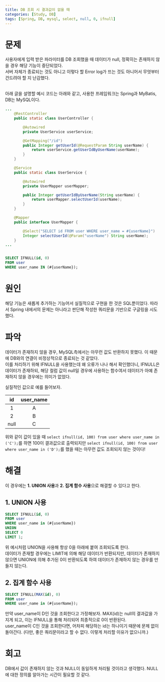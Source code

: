 ```yaml
---
title: DB 조회 시 결과값이 없을 때
categories: [Study, DB]
tags: [Spring, DB, mysql, select, null, 0, ifnull]
---
```


# 문제
사용자에게 입력 받은 파라미터를 DB 조회했을 때 데이터가 null, 정확히는 존재하지 않을 경우 해당 기능이 중단되었다.<br/>
서버 자체가 종료되는 것도 아니고 이렇다 할 Error log가 뜨는 것도 아니어서 무엇부터 건드려야 할 지 난감했다.<br/>
<br/>

아래 글을 설명할 예시 코드는 아래와 같고, 사용한 프레임워크는 Spring과 MyBatis, DB는 MySQL이다. <br/>

```java
...
    @RestController
    public static class UserController {

        @Autowired
        private UserService userService;

        @GetMapping("/id")
        public Integer getUserId(@RequestParam String userName) {
            return userService.getUserIdByUserName(userName);
        }
    }

    @Service
    public static class UserService {

        @Autowired
        private UserMapper userMapper;

        public Integer getUserIdByUserName(String userName) {
            return userMapper.selectUserId(userName);
        }
    }

    @Mapper
    public interface UserMapper {

        @Select("SELECT id FROM user WHERE user_name = #{userName}")
        Integer selectUserId(@Param("userName") String userName);
    }
...
```

```sql

SELECT IFNULL(id, 0)
FROM user
WHERE user_name IN (#{userName});

```

# 원인

해당 기능은 새롭게 추가하는 기능어서 실질적으로 구현을 한 것은 SQL뿐이었다. 따라서 Spring 내에서의 문제는 아니라고 판단해 작성한 쿼리문을 기반으로 구글링을 시도했다.

# 파악

데이터가 존재하지 않을 경우, MySQL측에서는 아무런 값도 반환하지 못했다. 이 때문에 DB와의 연결이 비정상적으로 종료되는 것 같았다.<br/>
이를 처리하기 위해 IFNULL을 사용했는데 왜 오류가 나나 해서 확인했더니, IFNULL은 데이터가 존재하되, 해당 컬럼 값이 null일 경우에 사용하는 함수여서 데이터가 아예 존재하지 않을 경우에는 의미가 없었다.<br/>

실질적인 값으로 예를 들어보자.<br/>

|  id   | user_name |
| :---: | :-------: |
|   1   |     A     |
|   2   |     B     |
| null  |     C     |

위와 같이 값이 있을 때 `select ifnull(id, 100) from user where user_name in ('C');`를 하면 100이 결과값으로 출력되지만 `select ifnull(id, 100) from user where user_name in ('D');`를 했을 때는 아무런 값도 조회되지 않는 것이다!

# 해결

이 경우에는 **1. UNION 사용**과 **2. 집계 함수 사용**으로 해결할 수 있다고 한다.<br/>

## 1. UNION 사용

```sql
SELECT IFNULL(id, 0)
FROM user
WHERE user_name in (#{userName})
UNION
SELECT 0
LIMIT 1;
```

위 예시처럼 UNION을 사용해 항상 0을 아래에 붙여 조회되도록 한다.<br/>
데이터가 존재할 경우에는 LIMIT에 의해 해당 데이터가 반환되지만, 데이터가 존재하지 않으면 UNION에 의해 추가된 0이 반환되도록 하여 데이터가 존재하지 않는 경우를 만들지 않는다.


## 2. 집계 함수 사용

```sql
SELECT IFNULL(MAX(id), 0)
FROM user
WHERE user_name in (#{userName});
```

만약 user_name이 D인 것을 조회한다고 가정해보자. MAX(id)는 null의 결과값을 가지게 되고, 이는 IFNULL을 통해 처리되어 최종적으로 0이 반환된다.<br/>
user_name이 C인 것을 조회한다면, 어차피 해당하는 id는 하나이기 때문에 문제 없이 돌아간다. (다만, 좋은 쿼리문이라고 할 수 없다. 이렇게 처리할 이유가 없으니까.)


# 회고

DB에서 값이 존재하지 않는 것과 NULL이 동일하게 처리될 것이라고 생각했다. NULL에 대한 정의를 알아가는 시간이 필요할 것 같다.